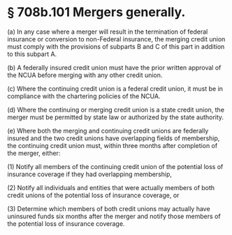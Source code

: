 # § 708b.101   Mergers generally.

(a) In any case where a merger will result in the termination of federal insurance or conversion to non-Federal insurance, the merging credit union must comply with the provisions of subparts B and C of this part in addition to this subpart A.


(b) A federally insured credit union must have the prior written approval of the NCUA before merging with any other credit union.


(c) Where the continuing credit union is a federal credit union, it must be in compliance with the chartering policies of the NCUA.


(d) Where the continuing or merging credit union is a state credit union, the merger must be permitted by state law or authorized by the state authority.


(e) Where both the merging and continuing credit unions are federally insured and the two credit unions have overlapping fields of membership, the continuing credit union must, within three months after completion of the merger, either:


(1) Notify all members of the continuing credit union of the potential loss of insurance coverage if they had overlapping membership,


(2) Notify all individuals and entities that were actually members of both credit unions of the potential loss of insurance coverage, or


(3) Determine which members of both credit unions may actually have uninsured funds six months after the merger and notify those members of the potential loss of insurance coverage.




